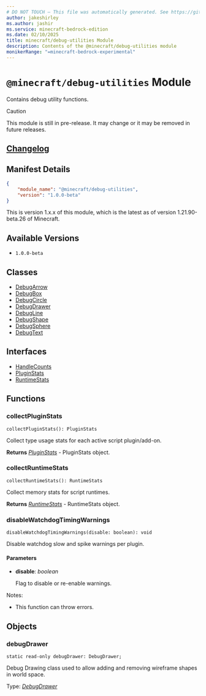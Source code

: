 ```yaml
---
# DO NOT TOUCH — This file was automatically generated. See https://github.com/mojang/minecraftapidocsgenerator to modify descriptions, examples, etc.
author: jakeshirley
ms.author: jashir
ms.service: minecraft-bedrock-edition
ms.date: 02/10/2025
title: minecraft/debug-utilities Module
description: Contents of the @minecraft/debug-utilities module
monikerRange: "=minecraft-bedrock-experimental"
---
```

# `@minecraft/debug-utilities` Module

Contains debug utility functions.

> [!CAUTION]
> This module is still in pre-release.  It may change or it may be removed in future releases.

## [Changelog](changelog.md)

## Manifest Details
```json
{
    "module_name": "@minecraft/debug-utilities",
    "version": "1.0.0-beta"
}
```
This is version 1.x.x of this module, which is the latest as of version 1.21.90-beta.26 of Minecraft.

## Available Versions
- `1.0.0-beta`

## Classes
- [DebugArrow](DebugArrow.md)
- [DebugBox](DebugBox.md)
- [DebugCircle](DebugCircle.md)
- [DebugDrawer](DebugDrawer.md)
- [DebugLine](DebugLine.md)
- [DebugShape](DebugShape.md)
- [DebugSphere](DebugSphere.md)
- [DebugText](DebugText.md)

## Interfaces
- [HandleCounts](HandleCounts.md)
- [PluginStats](PluginStats.md)
- [RuntimeStats](RuntimeStats.md)

## Functions

### **collectPluginStats**
`
collectPluginStats(): PluginStats
`

Collect type usage stats for each active script plugin/add-on.

**Returns** [*PluginStats*](PluginStats.md) - PluginStats object.

### **collectRuntimeStats**
`
collectRuntimeStats(): RuntimeStats
`

Collect memory stats for script runtimes.

**Returns** [*RuntimeStats*](RuntimeStats.md) - RuntimeStats object.

### **disableWatchdogTimingWarnings**
`
disableWatchdogTimingWarnings(disable: boolean): void
`

Disable watchdog slow and spike warnings per plugin.

#### **Parameters**
- **disable**: *boolean*
  
  Flag to disable or re-enable warnings.
  
Notes:
- This function can throw errors.

## Objects
  
### **debugDrawer**
`static read-only debugDrawer: DebugDrawer;`

Debug Drawing class used to allow adding and removing wireframe shapes in world space.

Type: [*DebugDrawer*](DebugDrawer.md)
